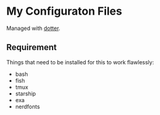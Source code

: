 # My Configuraton Files

Managed with [dotter](https://github.com/SuperCuber/dotter).

## Requirement

Things that need to be installed for this to work flawlessly:
- bash
- fish
- tmux
- starship
- exa
- nerdfonts
